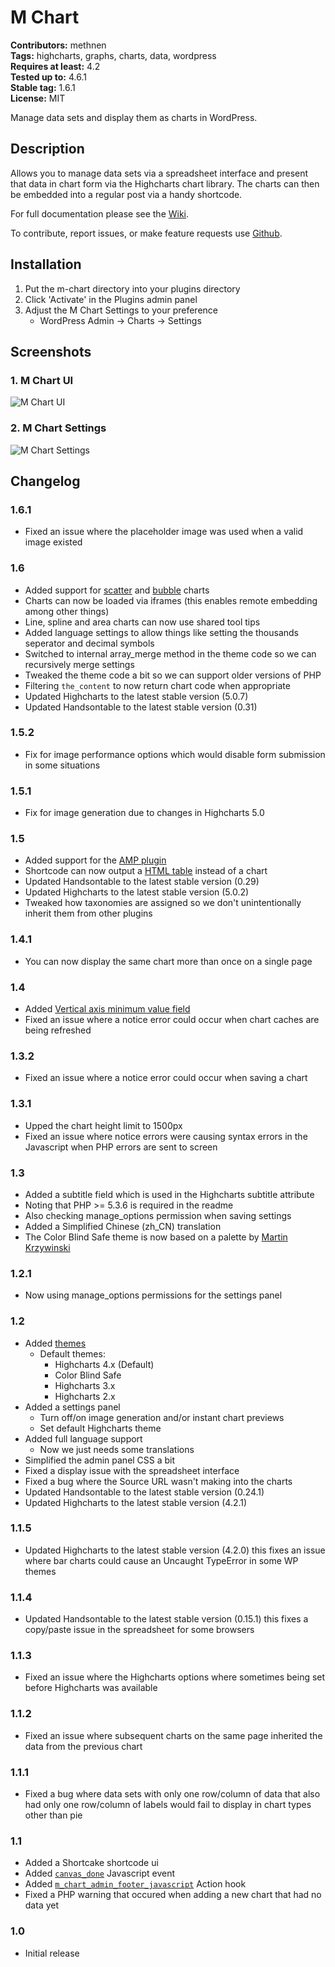 # M Chart #
**Contributors:** methnen  
**Tags:** highcharts, graphs, charts, data, wordpress  
**Requires at least:** 4.2  
**Tested up to:** 4.6.1  
**Stable tag:** 1.6.1  
**License:** MIT  

Manage data sets and display them as charts in WordPress.

## Description ##

Allows you to manage data sets via a spreadsheet interface and present that data in chart form via the Highcharts chart library.  The charts can then be embedded into a regular post via a handy shortcode.

For full documentation please see the [Wiki](https://github.com/methnen/m-chart/wiki).

To contribute, report issues, or make feature requests use [Github](https://github.com/methnen/m-chart).

## Installation ##

1. Put the m-chart directory into your plugins directory
2. Click 'Activate' in the Plugins admin panel
3. Adjust the M Chart Settings to your preference
	- WordPress Admin -> Charts -> Settings

## Screenshots ##

### 1. M Chart UI ###
![M Chart UI](https://methnen.com/misc/m-chart/screenshot-1.png)

### 2. M Chart Settings ###
![M Chart Settings](https://methnen.com/misc/m-chart/screenshot-2.png)


## Changelog ##

### 1.6.1 ###

* Fixed an issue where the placeholder image was used when a valid image existed

### 1.6 ###

* Added support for [scatter](https://github.com/methnen/m-chart/wiki/Types-of-charts#scatter) and [bubble](https://github.com/methnen/m-chart/wiki/Types-of-charts#bubble) charts
* Charts can now be loaded via iframes (this enables remote embedding among other things)
* Line, spline and area charts can now use shared tool tips
* Added language settings to allow things like setting the thousands seperator and decimal symbols
* Switched to internal array_merge method in the theme code so we can recursively merge settings
* Tweaked the theme code a bit so we can support older versions of PHP
* Filtering `the_content` to now return chart code when appropriate
* Updated Highcharts to the latest stable version (5.0.7)
* Updated Handsontable to the latest stable version (0.31)

### 1.5.2 ###

* Fix for image performance options which would disable form submission in some situations

### 1.5.1 ###

* Fix for image generation due to changes in Highcharts 5.0

### 1.5 ###

* Added support for the [AMP plugin](https://wordpress.org/plugins/amp/)
* Shortcode can now output a [HTML table](https://github.com/methnen/m-chart/wiki/Chart-shortcode#html-table) instead of a chart
* Updated Handsontable to the latest stable version (0.29)
* Updated Highcharts to the latest stable version (5.0.2)
* Tweaked how taxonomies are assigned so we don't unintentionally inherit them from other plugins

### 1.4.1 ###

* You can now display the same chart more than once on a single page

### 1.4 ###

* Added [Vertical axis minimum value field](https://github.com/methnen/m-chart/wiki/Creating-a-chart#user-content-vertical-axis-minimum-note)
* Fixed an issue where a notice error could occur when chart caches are being refreshed

### 1.3.2 ###

* Fixed an issue where a notice error could occur when saving a chart

### 1.3.1 ###

* Upped the chart height limit to 1500px
* Fixed an issue where notice errors were causing syntax errors in the Javascript when PHP errors are sent to screen

### 1.3 ###

* Added a subtitle field which is used in the Highcharts subtitle attribute
* Noting that PHP >= 5.3.6 is required in the readme
* Also checking manage_options permission when saving settings
* Added a Simplified Chinese (zh_CN) translation
* The Color Blind Safe theme is now based on a palette by [Martin Krzywinski](http://mkweb.bcgsc.ca/biovis2012/color-blindness-palette.png)

### 1.2.1 ###

* Now using manage_options permissions for the settings panel

### 1.2 ###

* Added [themes](https://github.com/methnen/m-chart/wiki/Themes)
	* Default themes:
		* Highcharts 4.x (Default)
		* Color Blind Safe
		* Highcharts 3.x
		* Highcharts 2.x
* Added a settings panel
	* Turn off/on image generation and/or instant chart previews
	* Set default Highcharts theme
* Added full language support
	* Now we just needs some translations
* Simplified the admin panel CSS a bit
* Fixed a display issue with the spreadsheet interface
* Fixed a bug where the Source URL wasn't making into the charts
* Updated Handsontable to the latest stable version (0.24.1)
* Updated Highcharts to the latest stable version (4.2.1)

### 1.1.5 ###

* Updated Highcharts to the latest stable version (4.2.0) this fixes an issue where bar charts could cause an Uncaught TypeError in some WP themes

### 1.1.4 ###

* Updated Handsontable to the latest stable version (0.15.1) this fixes a copy/paste issue in the spreadsheet for some browsers

### 1.1.3 ###

* Fixed an issue where the Highcharts options where sometimes being set before Highcharts was available

### 1.1.2 ###

* Fixed an issue where subsequent charts on the same page inherited the data from the previous chart

### 1.1.1 ###

* Fixed a bug where data sets with only one row/column of data that also had only one row/column of labels would fail to display in chart types other than pie

### 1.1 ###

* Added a Shortcake shortcode ui
* Added [`canvas_done`](https://github.com/methnen/m-chart/wiki/Javascript-events#canvas_done) Javascript event
* Added [`m_chart_admin_footer_javascript`](https://github.com/methnen/m-chart/wiki/Action-and-filter-hooks#admin_footer_javascript) Action hook
* Fixed a PHP warning that occured when adding a new chart that had no data yet

### 1.0 ###

* Initial release
